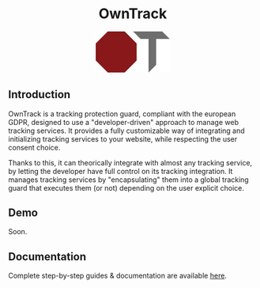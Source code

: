 # <div align="center">OwnTrack</div>

<div align="center">
  <img src="https://github.com/mekkanix/owntrack/blob/main/logo.svg?raw=true" width="150" alt="OwnTrack Logo">
</div>

## Introduction

OwnTrack is a tracking protection guard, compliant with the european GDPR, designed to use a "developer-driven" approach to manage web tracking services. It provides a fully customizable way of integrating and initializing tracking services to your website, while respecting the user consent choice.

Thanks to this, it can theorically integrate with almost any tracking service, by letting the developer have full control on its tracking integration. It manages tracking services by "encapsulating" them into a global tracking guard that executes them (or not) depending on the user explicit choice.

## Demo

Soon.

## Documentation

Complete step-by-step guides & documentation are available [here](https://docs.mekkanix.net/owntrack/#/).
